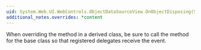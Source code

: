 ```yaml
---
uid: System.Web.UI.WebControls.ObjectDataSourceView.OnObjectDisposing(System.Web.UI.WebControls.ObjectDataSourceDisposingEventArgs)
additional_notes.overrides: *content
---
```


<p>When overriding the <xref href="System.Web.UI.WebControls.ObjectDataSourceView.OnObjectDisposing(System.Web.UI.WebControls.ObjectDataSourceDisposingEventArgs)"></xref> method in a derived class, be sure to call the <xref href="System.Web.UI.WebControls.ObjectDataSourceView.OnObjectDisposing(System.Web.UI.WebControls.ObjectDataSourceDisposingEventArgs)"></xref> method for the base class so that registered delegates receive the event.</p>


